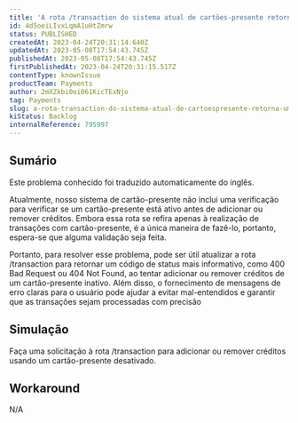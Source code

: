 ```yaml
---
title: 'A rota /transaction do sistema atual de cartões-presente retorna um código de status 200 OK ao adicionar ou remover créditos, mesmo que o cartão esteja inativo.'
id: 4d5oeiLIvxLqmA1uHtZmrw
status: PUBLISHED
createdAt: 2023-04-24T20:31:14.640Z
updatedAt: 2023-05-08T17:54:43.745Z
publishedAt: 2023-05-08T17:54:43.745Z
firstPublishedAt: 2023-04-24T20:31:15.517Z
contentType: knownIssue
productTeam: Payments
author: 2mXZkbi0oi061KicTExNjo
tag: Payments
slug: a-rota-transaction-do-sistema-atual-de-cartoespresente-retorna-um-codigo-de-status-200-ok-ao-adicionar-ou-remover-creditos-mesmo-que-o-cartao-esteja-inativo
kiStatus: Backlog
internalReference: 795997
---
```


## Sumário

<div class="alert alert-info">
  <p>Este problema conhecido foi traduzido automaticamente do inglês.</p>
</div>


Atualmente, nosso sistema de cartão-presente não inclui uma verificação para verificar se um cartão-presente está ativo antes de adicionar ou remover créditos. Embora essa rota se refira apenas à realização de transações com cartão-presente, é a única maneira de fazê-lo, portanto, espera-se que alguma validação seja feita.

Portanto, para resolver esse problema, pode ser útil atualizar a rota /transaction para retornar um código de status mais informativo, como 400 Bad Request ou 404 Not Found, ao tentar adicionar ou remover créditos de um cartão-presente inativo. Além disso, o fornecimento de mensagens de erro claras para o usuário pode ajudar a evitar mal-entendidos e garantir que as transações sejam processadas com precisão

## Simulação


Faça uma solicitação à rota /transaction para adicionar ou remover créditos usando um cartão-presente desativado.



## Workaround


N/A





